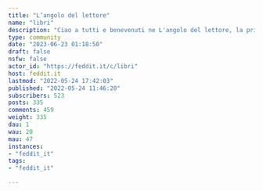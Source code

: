 ```yaml
---
title: "L’angolo del lettore" 
name: "libri"
description: "Ciao a tutti e benevenuti ne L'angolo del lettore, la prima comunità di Feddit dedicata alla lettura.Qui possiamo condividere consigli di lettura, opinioni personali e recensioni, interviste ad autori/editori/addetti ai lavori e novità in uscita.Per prima cosa vi invito a dare un'occhiata al post **Guida all'utilizzo di Feddit** e alla sidebar contenente le regole del server Feddit.https://feddit.it/post/6In aggiunta alle regole del server,  eccone altre relative alla nostra comunità: 🚫  Non è consentito usare questo spazio per promuovere e/o spammare libri autoprodotti. 🚫  Pubblicando una recensione è assolutamente obbligatorio includere un AVVISO SPOILER, se presente.⚠  Evitiamo di usare **link Amazon** o di altri grossi store preferendo, ove possibile, la pagina dedicata sul sito dell'editore.Il rispetto reciproco è fondamentale per creare un luogo di confronto sereno e piacevole.Pensiamo prima di postare e/o commentare... 🤔 "
type: community
date: "2023-06-23 01:18:50"
draft: false
nsfw: false
actor_id: "https://feddit.it/c/libri"
host: feddit.it
lastmod: "2022-05-24 17:42:03"
published: "2022-05-24 11:46:20"
subscribers: 523
posts: 335
comments: 459
weight: 335
dau: 1
wau: 20
mau: 47
instances:
- "feddit_it"
tags: 
- "feddit_it"

---
```

